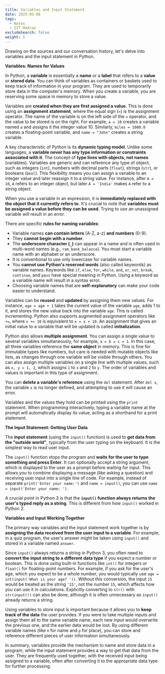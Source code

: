 ```yaml
---
title: Variables and Input Statement
date: 2025-05-08
tags:
  - Notes 
  - IIT Madras
excludeSearch: false
weight: 5
---
```


Drawing on the sources and our conversation history, let's delve into variables and the input statement in Python.

**Variables: Names for Values**

In Python, a **variable** is essentially a **name** or a **label** that refers to a **value** or **stored data**. You can think of variables as containers or baskets used to keep track of information in your program. They are used to temporarily store data in the computer's memory. When you create a variable, you are reserving some space in memory to store a value.

Variables are **created when they are first assigned a value**. This is done using an **assignment statement**, where the equal sign (`=`) is the assignment operator. The name of the variable is on the left side of the `=` operator, and the value to be stored is on the right. For example, `a = 10` creates a variable named `a` and assigns it the integer value 10. Similarly, `miles = 1000.0` creates a floating-point variable, and `name = "John"` creates a string variable.

A key characteristic of Python is its **dynamic typing model**. Unlike some languages, a **variable never has any type information or constraints associated with it**. The concept of **type lives with objects, not names** (variables). Variables are generic and can reference any type of object, such as integers (`int`), numbers with decimal parts (`float`), strings (`str`), or booleans (`bool`). This flexibility means you can assign a variable to an integer value and later reassign it to a string value. For instance, after `A = 10`, `A` refers to an integer object, but later `A = 'India'` makes `A` refer to a string object.

When you use a variable in an expression, it is **immediately replaced with the object that it currently refers to**. It's crucial to note that **variables must be assigned a value before they can be used**. Trying to use an unassigned variable will result in an error.

There are specific **rules for naming variables**:
*   Variable names **can contain letters** (A-Z, a-z) **and numbers** (0-9).
*   They **cannot begin with a number**.
*   The **underscore character (`_`)** can appear in a name and is often used in multi-word names (e.g., `ram_bank_balance`). You must start a variable name with an alphabet or an underscore.
*   It is conventional to use only lowercase for variable names.
*   You **cannot use Python's reserved words** (also called keywords) as variable names. Keywords like `if`, `else`, `for`, `while`, `and`, `or`, `not`, `break`, `continue`, and `pass` have special meaning in Python. Using a keyword as a variable name will result in a syntax error.
*   Choosing variable names that are **self-explanatory** can make your code easier to understand.

Variables can be **reused** and **updated** by assigning them new values. For instance, `age = age + 1` takes the current value of the variable `age`, adds 1 to it, and stores the new value back into the variable `age`. This is called incrementing. Python also supports augmented assignment operators like `+=`, where `x += 10` is equivalent to `x = x + 10`. An assignment that gives an initial value to a variable that will be updated is called **initialization**.

Python also allows **multiple assignment**. You can assign a single value to several variables simultaneously, for example, `a = b = c = 1`. In this case, all three variables reference the **same object** in memory. This is fine for immutable types like numbers, but care is needed with mutable objects like lists, as changes through one variable will be visible through others. You can also assign multiple variables on a single line with multiple values, such as `x, y = 1, 2`, which assigns `1` to `x` and `2` to `y`. The order of variables and values is important in this type of assignment.

You can **delete a variable's reference** using the `del` statement. After `del x`, the variable `x` is no longer defined, and attempting to use it will cause an error.

Variables and the values they hold can be printed using the `print` statement. When programming interactively, typing a variable name at the prompt will automatically display its value, acting as a shorthand for a print statement.

**The Input Statement: Getting User Data**

The **input statement** (using the `input()` function) is used to **get data from the "outside world"**, typically from the user typing on the keyboard. It is the simplest way to read user input.

The `input()` function stops the program and **waits for the user to type something and press Enter**. It can optionally accept a string argument, which is displayed to the user as a prompt before waiting for input. This allows you to combine displaying a message (like asking a question) and receiving user input into a single line of code. For example, instead of separate `print('Enter your name:')` and `name = input()`, you can use `name = input('Enter your name: ')`.

A crucial point in Python 3 is that the **`input()` function always returns the user's typed reply as a string**. This is different from how `input()` worked in Python 2.

**Variables and Input Working Together**

The primary way variables and the input statement work together is by **assigning the data received from the user input to a variable**. For example, in a quiz program, the user's answer might be taken using `input()` and stored in a variable named `answer`.

Since `input()` always returns a string in Python 3, you often need to **convert the input string to a different data type** if you expect a number or boolean. This is done using built-in functions like `int()` for integers or `float()` for floating-point numbers. For example, if you ask for the user's age, which you expect to be a whole number, you would typically use `age = int(input('What is your age? '))`. Without this conversion, the input `15` would be treated as the string `'15'`, not the number `15`, which affects how you can use it in calculations. Explicitly converting to `str()` with `str(input())` can also be done, although it is often unnecessary as `input()` already returns a string.

Using variables to store input is important because it allows you to **keep track of the data** the user provides. If you were to take multiple inputs and assign them all to the same variable name, each new input would overwrite the previous one, and the earlier data would be lost. By using different variable names (like `n` for name and `p` for place), you can store and reference different pieces of user information simultaneously.

In summary, variables provide the mechanism to name and store data in a program, while the input statement provides a way to get that data from the user. They are frequently used together, with the received input being assigned to a variable, often after converting it to the appropriate data type for further processing.